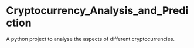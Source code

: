 # Cryptocurrency_Analysis_and_Prediction
A python project to analyse the aspects of different cryptocurrencies.
